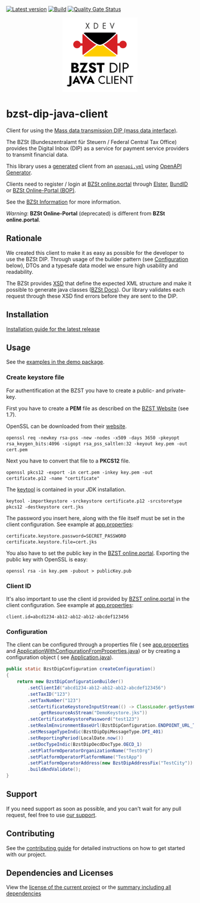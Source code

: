 [![Latest version](https://img.shields.io/maven-central/v/software.xdev/bzst-dip-java-client?logo=apache%20maven)](https://mvnrepository.com/artifact/software.xdev/bzst-dip-java-client)
[![Build](https://img.shields.io/github/actions/workflow/status/xdev-software/bzst-dip-java-client/checkBuild.yml?branch=develop)](https://github.com/xdev-software/bzst-dip-java-client/actions/workflows/checkBuild.yml?query=branch%3Adevelop)
[![Quality Gate Status](https://sonarcloud.io/api/project_badges/measure?project=xdev-software_bzst-dip-java-client&metric=alert_status)](https://sonarcloud.io/dashboard?id=xdev-software_bzst-dip-java-client)

<div align="center">
    <img src="assets/Logo.svg" height="200" alt="XDEV BZST-DIP-Java-Client Logo">
</div>

# bzst-dip-java-client

Client for using
the [Mass data transmission DIP (mass data
interface)](https://www.bzst.de/EN/Businesses/CESOP/electronic_data_transmission/electronic_data_transmission_node.html#js-toc-entry1).

The BZSt (Bundeszentralamt für Steuern / Federal Central Tax Office) provides the Digital Inbox (DIP) as a service
for payment service providers to transmit financial data.

This library uses a [generated](./bzst-dip-java-client/pom.xml) client from an [``openapi.yml``](./openapi/openapi.yml)
using [OpenAPI Generator](https://openapi-generator.tech/).

Clients need to register / login
at [BZSt online.portal](https://www.bzst.de/DE/Service/Portalinformation/Massendaten/DIP/dip.html?nn=68828)
through [Elster](https://www.elster.de/elsterweb/start), [BundID](https://id.bund.de/de)
or [BZSt Online-Portal (BOP)](https://www.elster.de/bportal/start).

See
the [BZSt Information](https://www.bzst.de/EN/Service/Portalinformation/Login/login_node.html)
for more information.

*Warning*: **BZSt Online-Portal** (deprecated) is different from **BZSt online.portal**.

## Rationale

We created this client to make it as easy as possible for the developer to use the BZSt DIP.
Through usage of the builder pattern (see [Configuration](#configuration) below), DTOs
and a typesafe data model we ensure high usability and readability.

The BZSt
provides [XSD](https://www.bzst.de/SharedDocs/Downloads/DE/Digitale_Plattformbetreiber/amtlicher_datensatz_entwurf) that
define the expected XML structure and
make it possible to generate java
classes ([BZSt Docs](https://www.bzst.de/DE/Unternehmen/Intern_Informationsaustausch/DAC7/Handbuecher/handbuecher.html?nn=127558#js-toc-entry2)).
Our library validates each
request through these XSD find errors before they are sent to the DIP.

## Installation
[Installation guide for the latest release](https://github.com/xdev-software/bzst-dip-java-client/releases/latest#Installation)

## Usage

See the [examples in the demo package](./src/main/java/software/demo/bzst/dip/client/demo).

### Create keystore file

For authentification at the BZST you have to create a public- and private-key.

First you have to create a **PEM** file as described on
the [BZST Website](https://www.bzst.de/SharedDocs/Downloads/DE/EOP_BOP/khb_dip.pdf?__blob=publicationFile&v=9) (see
1.7).

OpenSSL can be downloaded from their [website](https://www.openssl.org/).

```
openssl req -newkey rsa-pss -new -nodes -x509 -days 3650 -pkeyopt rsa_keygen_bits:4096 -sigopt rsa_pss_saltlen:32 -keyout key.pem -out cert.pem
```

Next you have to convert that file to a **PKCS12** file.

```
openssl pkcs12 -export -in cert.pem -inkey key.pem -out certificate.p12 -name "certificate"
```

The [keytool](https://docs.oracle.com/javase/8/docs/technotes/tools/unix/keytool.html) is contained in your JDK
installation.

```
keytool -importkeystore -srckeystore certificate.p12 -srcstoretype pkcs12 -destkeystore cert.jks
```

The password you insert here, along with the file itself must be set in the client configuration. See example
at [app.properties](./bzst-dip-java-client-demo/src/main/resources/app.properties):

```
certificate.keystore.password=SECRET_PASSWORD
certificate.keystore.file=cert.jks
```

You also have to set the public key in the [BZST online.portal](https://online.portal.bzst.de/).
Exporting the public key with OpenSSL is easy:

```
openssl rsa -in key.pem -pubout > publicKey.pub
```

### Client ID

It's also important to use the client id provided by [BZST online.portal](https://online.portal.bzst.de/)
in the client configuration. See example
at [app.properties](./bzst-dip-java-client-demo/src/main/resources/app.properties):

```
client.id=abcd1234-ab12-ab12-ab12-abcdef123456
```

### Configuration

The client can be configured through a properties file (
see [app.properties](./bzst-dip-java-client-demo/src/main/resources/app.properties)
and [ApplicationWithConfigurationFromProperties.java](./bzst-dip-java-client-demo/src/main/java/software/demo/bzst/dip/client/demo/ApplicationWithConfigurationFromProperties.java))
or by creating a configuration object (
see [Application.java](./bzst-dip-java-client-demo/src/main/java/software/demo/bzst/dip/client/demo/Application.java)).

```java
public static BzstDipConfiguration createConfiguration()
{
	return new BzstDipConfigurationBuilder()
		.setClientId("abcd1234-ab12-ab12-ab12-abcdef123456")
		.setTaxID("123")
		.setTaxNumber("123")
		.setCertificateKeystoreInputStream(() -> ClassLoader.getSystemClassLoader()
			.getResourceAsStream("DemoKeystore.jks"))
		.setCertificateKeystorePassword("test123")
		.setRealmEnvironmentBaseUrl(BzstDipConfiguration.ENDPOINT_URL_TEST)
		.setMessageTypeIndic(BzstDipDpiMessageType.DPI_401)
		.setReportingPeriod(LocalDate.now())
		.setDocTypeIndic(BzstDipOecdDocType.OECD_1)
		.setPlatformOperatorOrganizationName("TestOrg")
		.setPlatformOperatorPlatformName("TestApp")
		.setPlatformOperatorAddress(new BzstDipAddressFix("TestCity"))
		.buildAndValidate();
}
```

## Support

If you need support as soon as possible, and you can't wait for any pull request, feel free to
use [our support](https://xdev.software/en/services/support).

## Contributing
See the [contributing guide](./CONTRIBUTING.md) for detailed instructions on how to get started with our project.

## Dependencies and Licenses
View the [license of the current project](LICENSE) or the [summary including all dependencies](https://xdev-software.github.io/bzst-dip-java-client/dependencies)
